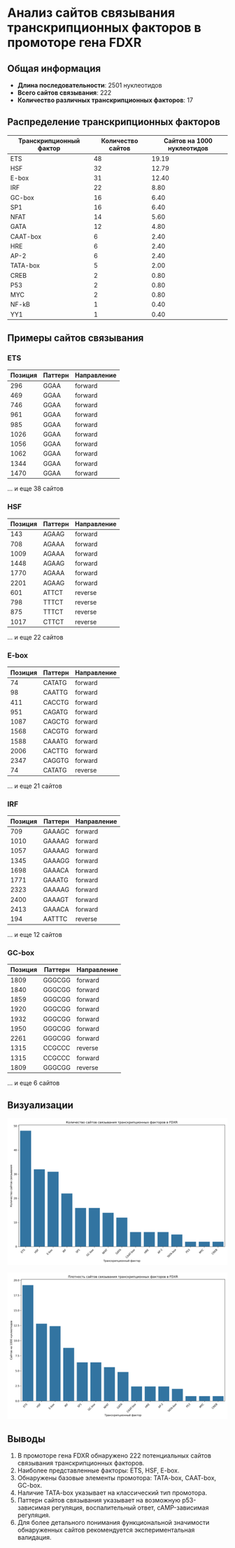 # Анализ сайтов связывания транскрипционных факторов в промоторе гена FDXR

## Общая информация

* **Длина последовательности**: 2501 нуклеотидов
* **Всего сайтов связывания**: 222
* **Количество различных транскрипционных факторов**: 17

## Распределение транскрипционных факторов

| Транскрипционный фактор | Количество сайтов | Сайтов на 1000 нуклеотидов |
|--------------------------|-------------------|------------------------------|
| ETS | 48 | 19.19 |
| HSF | 32 | 12.79 |
| E-box | 31 | 12.40 |
| IRF | 22 | 8.80 |
| GC-box | 16 | 6.40 |
| SP1 | 16 | 6.40 |
| NFAT | 14 | 5.60 |
| GATA | 12 | 4.80 |
| CAAT-box | 6 | 2.40 |
| HRE | 6 | 2.40 |
| AP-2 | 6 | 2.40 |
| TATA-box | 5 | 2.00 |
| CREB | 2 | 0.80 |
| P53 | 2 | 0.80 |
| MYC | 2 | 0.80 |
| NF-kB | 1 | 0.40 |
| YY1 | 1 | 0.40 |

## Примеры сайтов связывания

### ETS

| Позиция | Паттерн | Направление |
|---------|---------|-------------|
| 296 | GGAA | forward |
| 469 | GGAA | forward |
| 746 | GGAA | forward |
| 961 | GGAA | forward |
| 985 | GGAA | forward |
| 1026 | GGAA | forward |
| 1056 | GGAA | forward |
| 1062 | GGAA | forward |
| 1344 | GGAA | forward |
| 1470 | GGAA | forward |

... и еще 38 сайтов

### HSF

| Позиция | Паттерн | Направление |
|---------|---------|-------------|
| 143 | AGAAG | forward |
| 708 | AGAAA | forward |
| 1009 | AGAAA | forward |
| 1448 | AGAAG | forward |
| 1770 | AGAAA | forward |
| 2201 | AGAAG | forward |
| 601 | ATTCT | reverse |
| 798 | TTTCT | reverse |
| 875 | TTTCT | reverse |
| 1017 | CTTCT | reverse |

... и еще 22 сайтов

### E-box

| Позиция | Паттерн | Направление |
|---------|---------|-------------|
| 74 | CATATG | forward |
| 98 | CAATTG | forward |
| 411 | CACCTG | forward |
| 951 | CAGATG | forward |
| 1087 | CAGCTG | forward |
| 1568 | CACGTG | forward |
| 1588 | CAAATG | forward |
| 2006 | CACTTG | forward |
| 2347 | CAGGTG | forward |
| 74 | CATATG | reverse |

... и еще 21 сайтов

### IRF

| Позиция | Паттерн | Направление |
|---------|---------|-------------|
| 709 | GAAAGC | forward |
| 1010 | GAAAAG | forward |
| 1057 | GAAAAG | forward |
| 1345 | GAAAGG | forward |
| 1698 | GAAACA | forward |
| 1771 | GAAATG | forward |
| 2323 | GAAAAG | forward |
| 2400 | GAAAGT | forward |
| 2413 | GAAACA | forward |
| 194 | AATTTC | reverse |

... и еще 12 сайтов

### GC-box

| Позиция | Паттерн | Направление |
|---------|---------|-------------|
| 1809 | GGGCGG | forward |
| 1840 | GGGCGG | forward |
| 1859 | GGGCGG | forward |
| 1920 | GGGCGG | forward |
| 1932 | GGGCGG | forward |
| 1950 | GGGCGG | forward |
| 2261 | GGGCGG | forward |
| 1315 | CCGCCC | reverse |
| 1315 | CCGCCC | forward |
| 1809 | GGGCGG | reverse |

... и еще 6 сайтов

## Визуализации

![Количество сайтов связывания](FDXR_tf_binding_sites_count.png)

![Плотность сайтов связывания](FDXR_tf_binding_sites_density.png)

## Выводы

1. В промоторе гена FDXR обнаружено 222 потенциальных сайтов связывания транскрипционных факторов.
2. Наиболее представленные факторы: ETS, HSF, E-box.
3. Обнаружены базовые элементы промотора: TATA-box, CAAT-box, GC-box.
4. Наличие TATA-box указывает на классический тип промотора.
5. Паттерн сайтов связывания указывает на возможную p53-зависимая регуляция, воспалительный ответ, cAMP-зависимая регуляция.
6. Для более детального понимания функциональной значимости обнаруженных сайтов рекомендуется экспериментальная валидация.
